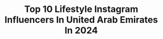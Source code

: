 ---
title: Top 10 Lifestyle Instagram Influencers In United Arab Emirates In 2024
description: >-
  Find top lifestyle Instagram influencers in United Arab Emirates in 2024. Most popular hashtags: #dubai #dubailife #dubailifestyle #mydubai.
platform: Instagram
hits: 296
text_top: Analyze the most popular Instagram accounts on inBeat.
text_bottom: Our database holds 296 Instagram influencers like this in United Arab Emirates for you to work with.
profiles:
  - username: "she.nobu"
    fullname: >-
      Nobu
    bio: >-
      Fashion Beauty Lifestyle 📩 shenobuu@gmail.com Less stress, more champagne 🥂 SHOP MY LOOKS ⤵️
    location: "United Arab Emirates"
    followers: 82181
    engagement: 981
    commentsToLikes: 0.011292
    id: ckap232okx64a0i783b77260v
    verified: false
    hashtags: "#smiledesign, #creativesmiles"
  - username: "katharina_grosam"
    fullname: >-
      Katharina Grosam
    bio: >-
      Schönheit | sunny lifestyle | leadership 🎤 Podcast „the queens life“ 👸🏻 📍 Ausgewandert in die Sonne☀️Dubai 🌏 Vom Beauty Studio in die weite Welt
    location: "United Arab Emirates"
    followers: 12082
    engagement: 559
    commentsToLikes: 0.055664
    id: ck6u71vkhizn40j71defky8mm
    verified: false
    hashtags: "#weddingdress, #sommerkleid, #mykonos, #fethiye"
  - username: "rebelliousbrownie"
    fullname: >-
      Naiha Eiman Janjua
    bio: >-
      Fashion | Lifestyle | Travel 📍 Dubai 🇦🇪 + 🇵🇰 India 💌 naiha@tistmedia.in Global 🌍 rebelliousbrownie.mgmt@gmail.com
    location: "United Arab Emirates"
    followers: 135490
    engagement: 1579
    commentsToLikes: 0.029116
    id: ck13bvfa1xbro0i199i9ftwkm
    verified: false
    hashtags: "#eid2024, #eidoutfit, #dubai, #livingalonediaries"
  - username: "irfan_khann"
    fullname: >-
      IRFAN KHAN | DUBAI BLOGGER 🇦🇪
    bio: >-
      📍DUBAI CONTENT CREATOR Travel | Fashion | Lifestyle | Webdeveloper |Digital Marketing Manager | Graphic Designer | Interior Designer
    location: "United Arab Emirates"
    followers: 115939
    engagement: 4764
    commentsToLikes: 0.024561
    id: ck5ceao3xkocb0i11f90b7u08
    verified: false
    hashtags: "#forsale, #dubai, #dubaibloggers, #sharjah"
  - username: "alexia.berton"
    fullname: >-
      Alexia Berton | Comissária de Voo
    bio: >-
      viagem • moda • lifestyle • fitness vida sem rotina em Dubai e pelo mundo
    location: "United Arab Emirates"
    followers: 19724
    engagement: 503
    commentsToLikes: 0.016727
    id: ck0u2fnr1zte00i19vlhcvpfe
    verified: false
    hashtags: "#femaletravelblogger, #wanderlust, #dicasdeviagem, #travelbook"
  - username: "maximshatrov"
    fullname: >-
      DUBAI SPORT AND LIFESTYLE PHOTOGRAPHER
    bio: >-
      | Extreme | Sport | Lifestyle | | Dubai | UAE 🇦🇪 | @redbullphotography | | Ambassador | @elinchrom_ltd & @aquatech_imagingsolutions
    location: "United Arab Emirates"
    followers: 17300
    engagement: 591
    commentsToLikes: 0.034068
    id: ck5q5btqgs6190i11gldfpmxw
    verified: false
    hashtags: "#weddingphotographerdubai, #dubaifamilyphotographer, #dubaifitness, #dubaivideography"
  - username: "afsheenowais"
    fullname: >-
      𝘽𝙡𝙚𝙨𝙨𝙚𝙙 𝙬𝙞𝙩𝙝 𝙩𝙝𝙚 𝘽𝙚𝙨𝙩 𝙈𝙤𝙢𝙢𝙮
    bio: >-
      𝐂𝐨𝐧𝐧𝐞𝐜𝐭𝐢𝐧𝐠 𝐛𝐫𝐚𝐧𝐝𝐬 𝐰𝐢𝐭𝐡 𝐩𝐨𝐭𝐞𝐧𝐭𝐢𝐚𝐥 𝐜𝐮𝐬𝐭𝐨𝐦𝐞𝐫𝐬 ✨ 🔹Easy Recipes #glutenfree 👩🏻‍🍳 🔹LifeStyle🧕🏻Family👨‍👩‍👧‍👦👶🏻 📍UAE🇦🇪/PAK🇵🇰/Aus🇦🇺
    location: "United Arab Emirates"
    followers: 55753
    engagement: 573
    commentsToLikes: 0.141846
    id: ck5pw3wplkz1b0i11xno2l07p
    verified: false
    hashtags: "#reelsindia, #dubaireels, #recipereel, #dubaimomblogger"
  - username: "munz_zeer"
    fullname: >-
      MUNZIR ABDUL KHADAR
    bio: >-
      Fashion | Lifestyle 📍🇦🇪 . . . YouTube👇🏻
    location: "United Arab Emirates"
    followers: 394565
    engagement: 1751
    commentsToLikes: 0.005364
    id: ck8wf9naifdfq0j78ol4y6he3
    verified: false
    hashtags: "#munzifam, #ootd, #fashionblogger, #mensfashion"
  - username: "al_afnde"
    fullname: >-
      Ibrahim Ali Binhatem
    bio: >-
      Books | Lifestyle | Real Estate Emirati 🇦🇪 📍Baghdad 🇮🇶 For business inquiries: +9647711222111
    location: "United Arab Emirates"
    followers: 332192
    engagement: 426
    commentsToLikes: 0.042463
    id: ck5pwl7nmncf60i11jyyr5ttj
    verified: false
    hashtags: "#forever"
  - username: "chemmu_theruvath"
    fullname: >-
      CheMmusss❤️😍
    bio: >-
      Uae 🇦🇪📍 Founder :- @chemmus_chuppas_official , @cc_mens_wear , @cc_women_wear * Explorer | Lifestyle |Fashion blogger
    location: "United Arab Emirates"
    followers: 142563
    engagement: 479
    commentsToLikes: 0.020917
    id: ck9wi9cyw1a930j78egprhp1d
    verified: false
    hashtags: "#hometown, #dubailife, #enjoyyourlife, #mydubailife"
---